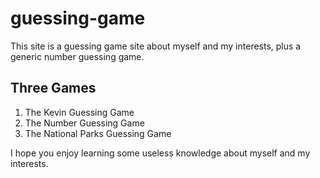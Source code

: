# guessing-game
This site is a guessing game site about myself and my interests, plus a generic number guessing game.

## Three Games
1. The Kevin Guessing Game
2. The Number Guessing Game
3. The National Parks Guessing Game

I hope you enjoy learning some useless knowledge about myself and my interests.


